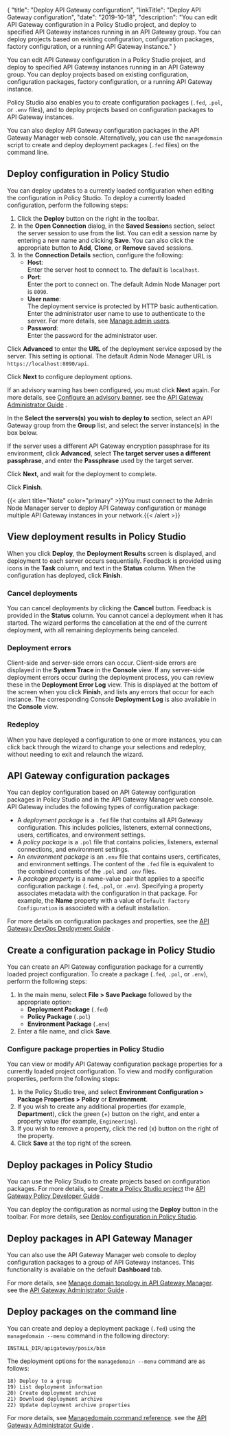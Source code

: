 {
"title": "Deploy API Gateway configuration",
"linkTitle": "Deploy API Gateway configuration",
"date": "2019-10-18",
"description": "You can edit API Gateway configuration in a Policy Studio project, and deploy to specified API Gateway instances running in an API Gateway group. You can deploy projects based on existing configuration, configuration packages, factory configuration, or a running API Gateway instance."
}
﻿

You can edit API Gateway configuration in a Policy Studio project, and deploy to specified API Gateway instances running in an API Gateway group. You can deploy projects based on existing configuration, configuration packages, factory configuration, or a running API Gateway instance.

Policy Studio also enables you to create configuration packages (`.fed`, `.pol`, or `.env` files), and to deploy projects based on configuration packages to API Gateway instances.

You can also deploy API Gateway configuration packages in the API Gateway Manager web console. Alternatively, you can use the `managedomain`
script to create and deploy deployment packages (`.fed` files) on the command line.

Deploy configuration in Policy Studio
-------------------------------------

You can deploy updates to a currently loaded configuration when editing the configuration in Policy Studio. To deploy a currently loaded configuration, perform the following steps:

1.  Click the **Deploy** button on the right in the toolbar.
2.  In the **Open Connection** dialog, in the **Saved Session**s section, select the server session to use from the list. You can edit a session name by entering a new name and clicking **Save**. You can also click the appropriate button to **Add**, **Clone**, or **Remove** saved sessions.
3.  In the **Connection Details** section, configure the following:
    -   **Host**:\
        Enter the server host to connect to. The default is `localhost`.
    -   **Port**:\
        Enter the port to connect on. The default Admin Node Manager port is `8090`.
    -   **User name**:\
        The deployment service is protected by HTTP basic authentication. Enter the administrator user name to use to authenticate to the server. For more details, see [Manage admin users](user_mgmt.htm).
    -   **Password**:\
        Enter the password for the administrator user.

>

Click **Advanced** to enter the **URL** of the deployment service exposed by the server. This setting is optional. The default Admin Node Manager URL is `https://localhost:8090/api`.

Click **Next** to configure deployment options.

If an advisory warning has been configured, you must click **Next** again. For more details,
see [Configure an advisory banner](../AdminGuideTopics/advisory_banner.htm). see the
[API Gateway Administrator Guide](/bundle/APIGateway_77_AdministratorGuide_allOS_en_HTML5/)
.

In the **Select the servers(s) you wish to deploy to** section, select an API Gateway group from the **Group** list, and select the server instance(s) in the box below.

If the server uses a different API Gateway encryption passphrase for its environment, click **Advanced**, select **The target server uses a different passphrase**, and enter the **Passphrase** used by the target server.

Click **Next**, and wait for the deployment to complete.

Click **Finish**.

{{< alert title="Note" color="primary" >}}You must connect to the Admin Node Manager server to deploy API Gateway configuration or manage multiple API Gateway instances in your network.{{< /alert >}}

View deployment results in Policy Studio
----------------------------------------

When you click **Deploy**, the **Deployment Results** screen is displayed, and deployment to each server occurs sequentially. Feedback is provided using icons in the **Task** column, and text in the **Status** column. When the configuration has deployed, click **Finish**.

### Cancel deployments

You can cancel deployments by clicking the **Cancel** button. Feedback is provided in the **Status** column. You cannot cancel a deployment when it has started. The wizard performs the cancellation at the end of the current deployment, with all remaining deployments being canceled.

### Deployment errors

Client-side and server-side errors can occur. Client-side errors are displayed in the **System Trace** in the **Console** view. If any server-side deployment errors occur during the deployment process, you can review these in the **Deployment Error Log**
view. This is displayed at the bottom of the screen when you click **Finish**, and lists any errors that occur for each instance. The corresponding Console **Deployment Log** is also available in the **Console** view.

### Redeploy

When you have deployed a configuration to one or more instances, you can click back through the wizard to change your selections and redeploy, without needing to exit and relaunch the wizard.

API Gateway configuration packages
----------------------------------

You can deploy configuration based on API Gateway configuration packages in Policy Studio and in the API Gateway Manager web console. API Gateway includes the following types of configuration package:

-   A *deployment package* is a `.fed` file that contains all API Gateway configuration. This includes policies, listeners, external connections, users, certificates, and environment settings.
-   A *policy package* is a `.pol` file that contains policies, listeners, external connections, and environment settings.
-   An *environment package* is an `.env` file that contains users, certificates, and environment settings. The content of the `.fed` file is equivalent to the combined contents of the `.pol` and `.env` files.
-   A *package property* is a name-value pair that applies to a specific configuration package (`.fed`, `.pol`, or `.env`). Specifying a property associates metadata with the configuration in that package. For example, the **Name**
    property with a value of `Default Factory Configuration` is associated with a default installation.

For more details on configuration packages and properties, see the
[API Gateway DevOps Deployment Guide](/bundle/APIGateway_77_PromotionGuide_allOS_en_HTML5/)
.

Create a configuration package in Policy Studio
-----------------------------------------------

You can create an API Gateway configuration package for a currently loaded project configuration. To create a package (`.fed`, `.pol`, or `.env`), perform the following steps:

1.  In the main menu, select **File > Save Package** followed by the appropriate option:
    -   **Deployment Package** (`.fed`)
    -   **Policy Package** (`.pol`)
    -   **Environment Package** (`.env`)
2.  Enter a file name, and click **Save**.

### Configure package properties in Policy Studio

You can view or modify API Gateway configuration package properties for a currently loaded project configuration. To view and modify configuration properties, perform the following steps:

1.  In the Policy Studio tree, and select **Environment Configuration > Package Properties > Policy** or **Environment**.
2.  If you wish to create any additional properties (for example, **Department**), click the green (+) button on the right, and enter a property value (for example, `Engineering`).
3.  If you wish to remove a property, click the red (x) button on the right of the property.
4.  Click **Save** at the top right of the screen.

Deploy packages in Policy Studio
--------------------------------

You can use the Policy Studio to create projects based on configuration packages. For more details, see [Create a Policy Studio project](../PolicyDevTopics/gs_project.htm)
the
[API Gateway Policy Developer Guide](/bundle/APIGateway_77_PolicyDevGuide_allOS_en_HTML5/)
.

You can deploy the configuration as normal using the **Deploy** button in the toolbar. For more details, see [Deploy configuration in Policy Studio](#Deploy2).

Deploy packages in API Gateway Manager
--------------------------------------

You can also use the API Gateway Manager web console to deploy configuration packages to a group of API Gateway instances. This functionality is available on the default **Dashboard**
tab.

For more details,
see [Manage domain topology in API Gateway Manager](../AdminGuideTopics/managetopology.htm). see the
[API Gateway Administrator Guide](/bundle/APIGateway_77_AdministratorGuide_allOS_en_HTML5/)
.

Deploy packages on the command line
-----------------------------------

You can create and deploy a deployment package (`.fed`) using the `managedomain --menu` command in the following directory:

`INSTALL_DIR/apigateway/posix/bin`

The deployment options for the `managedomain --menu` command are as follows:

``` {space="preserve"}
18) Deploy to a group
19) List deployment information
20) Create deployment archive
21) Download deployment archive
22) Update deployment archive properties
```

For more details,
see [Managedomain command reference](../AdminGuideTopics/managedomain_ref.htm). see the
[API Gateway Administrator Guide](/bundle/APIGateway_77_AdministratorGuide_allOS_en_HTML5/)
.
